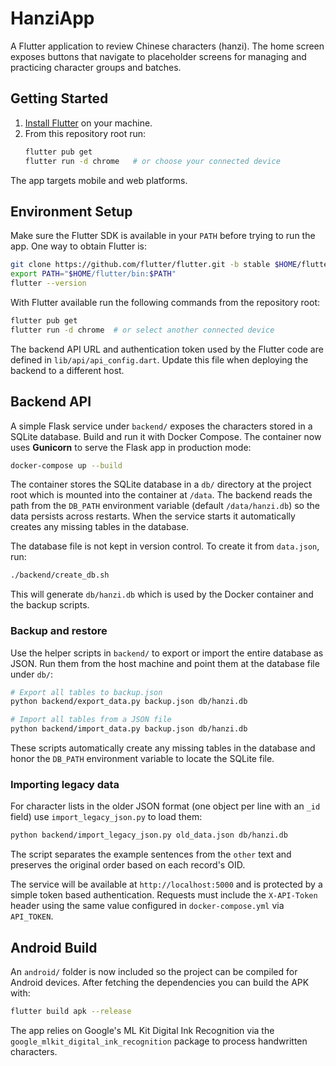 # HanziApp

A Flutter application to review Chinese characters (hanzi). The home screen exposes buttons that navigate to placeholder screens for managing and practicing character groups and batches.

## Getting Started

1. [Install Flutter](https://docs.flutter.dev/get-started/install) on your machine.
2. From this repository root run:
   ```bash
   flutter pub get
   flutter run -d chrome   # or choose your connected device
   ```

The app targets mobile and web platforms.

## Environment Setup

Make sure the Flutter SDK is available in your `PATH` before trying to run the
app. One way to obtain Flutter is:

```bash
git clone https://github.com/flutter/flutter.git -b stable $HOME/flutter
export PATH="$HOME/flutter/bin:$PATH"
flutter --version
```

With Flutter available run the following commands from the repository root:

```bash
flutter pub get
flutter run -d chrome  # or select another connected device
```

The backend API URL and authentication token used by the Flutter code are
defined in `lib/api/api_config.dart`. Update this file when deploying the backend
to a different host.


## Backend API

A simple Flask service under `backend/` exposes the characters stored in a SQLite database. Build and run it with Docker Compose. The container now uses **Gunicorn** to serve the Flask app in production mode:

```bash
docker-compose up --build
```

The container stores the SQLite database in a `db/` directory at the project
root which is mounted into the container at `/data`. The backend reads the path
from the `DB_PATH` environment variable (default `/data/hanzi.db`) so the data
persists across restarts. When the service starts it automatically creates any
missing tables in the database.

The database file is not kept in version control. To create it from
`data.json`, run:

```bash
./backend/create_db.sh
```
This will generate `db/hanzi.db` which is used by the Docker container and the
backup scripts.

### Backup and restore

Use the helper scripts in `backend/` to export or import the entire database as JSON. Run them from the host machine and point them at the database file under `db/`:

```bash
# Export all tables to backup.json
python backend/export_data.py backup.json db/hanzi.db

# Import all tables from a JSON file
python backend/import_data.py backup.json db/hanzi.db
```
These scripts automatically create any missing tables in the database and honor
the `DB_PATH` environment variable to locate the SQLite file.

### Importing legacy data

For character lists in the older JSON format (one object per line with an
`_id` field) use `import_legacy_json.py` to load them:

```bash
python backend/import_legacy_json.py old_data.json db/hanzi.db
```

The script separates the example sentences from the `other` text and preserves
the original order based on each record's OID.

The service will be available at `http://localhost:5000` and is protected by a
simple token based authentication. Requests must include the `X-API-Token`
header using the same value configured in `docker-compose.yml` via
`API_TOKEN`.

## Android Build

An `android/` folder is now included so the project can be compiled for
Android devices. After fetching the dependencies you can build the APK with:

```bash
flutter build apk --release
```

The app relies on Google's ML Kit Digital Ink Recognition via the
`google_mlkit_digital_ink_recognition` package to process handwritten
characters.
